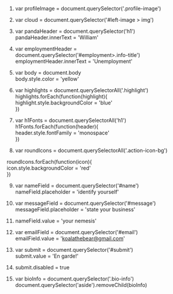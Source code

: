 1.  var profileImage = document.querySelector('.profile-image') <br />

2.  var cloud = document.querySelector('#left-image > img')<br />

3.  var pandaHeader = document.querySelector('h1')<br />
    pandaHeader.innerText = 'William'

4.  var employmentHeader = document.querySelector('#employment>.info-title')<br />
employmentHeader.innerText = 'Unemployment'

5.  var body = document.body<br />
    body.style.color = 'yellow'


6.  var highlights = document.querySelectorAll('.highlight')<br />
highlights.forEach(function(highlight){<br />
highlight.style.backgroundColor = 'blue'<br />
})

7.  var h1Fonts = document.querySelectorAll('h1')<br />
  h1Fonts.forEach(function(header){<br />
header.style.fontFamily = 'monospace'<br />
})


8.  var roundIcons = document.querySelectorAll('.action-icon-bg')<br />

roundIcons.forEach(function(icon){<br />
icon.style.backgroundColor = 'red'<br />
})


9. var nameField = document.querySelector('#name')<br />
nameField.placeholder = 'identify yourself'


10. var messageField = document.querySelector('#message')<br />
messageField.placeholder = 'state your business'


11. nameField.value = 'your nemesis'<br />


12. var emailField = document.querySelector('#email')<br />
emailField.value = 'koalathebear@gmail.com'

13. var submit = document.querySelector('#submit')<br />
submit.value = 'En garde!'

14. submit.disabled = true<br />

15. var bioInfo = document.querySelector('.bio-info')<br />
    document.querySelector('aside').removeChild(bioInfo)
